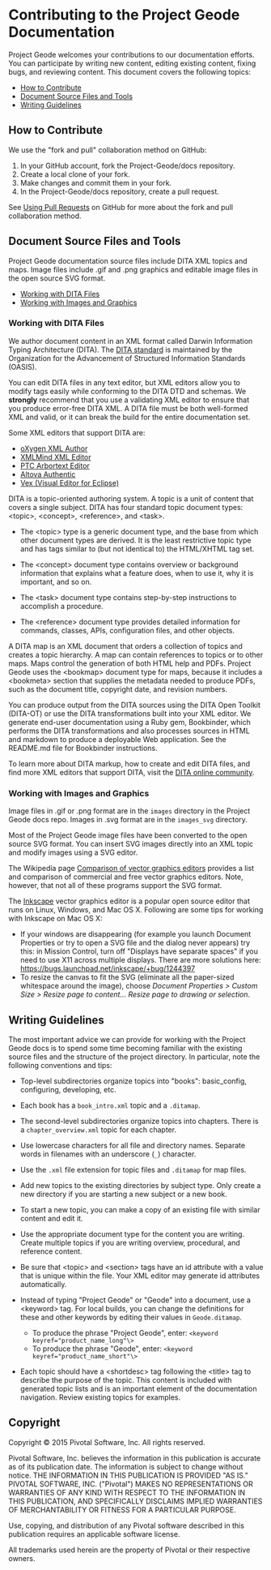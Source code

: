 Contributing to the Project Geode Documentation
===============================================

Project Geode welcomes your contributions to our documentation efforts. You can participate by writing new content, editing existing content, fixing bugs, and reviewing content. This document covers the following topics:

-   [How to Contribute](#contribute)
-   [Document Source Files and Tools](#source_tools)
-   [Writing Guidelines](#guidelines)

<a name="contribute"></a>
## How to Contribute

We use the "fork and pull" collaboration method on GitHub:

1.  In your GitHub account, fork the Project-Geode/docs repository.
2.  Create a local clone of your fork.
3.  Make changes and commit them in your fork.
4.  In the Project-Geode/docs repository, create a pull request.

See [Using Pull Requests](https://help.github.com/articles/using-pull-requests/) on GitHub for more about the fork and pull collaboration method.


<a name="source_tools"></a>
## Document Source Files and Tools


Project Geode documentation source files include DITA XML topics and maps. Image files include .gif and .png graphics and editable image files in the open source SVG format.

-   [Working with DITA Files](#dita)
-   [Working with Images and Graphics](#images)

<a name="dita"></a>
### Working with DITA Files

We author document content in an XML format called Darwin Information Typing Architecture (DITA). The [DITA standard](http://docs.oasis-open.org/dita/v1.2/os/spec/DITA1.2-spec.html "DITA 1.2 Specification") is maintained by the Organization for the Advancement of Structured Information Standards (OASIS).

You can edit DITA files in any text editor, but XML editors allow you to modify tags easily while conforming to the DITA DTD and schemas. We **strongly** recommend that you use a validating XML editor to ensure that you produce error-free DITA XML. A DITA file must be both well-formed XML and valid, or it can break the build for the entire documentation set.

Some XML editors that support DITA are:

-   [oXygen XML Author](http://www.oxygenxml.com "oXygen XML Author")
-   [XMLMind XML Editor](http://www.xmlmind.com/xmleditor "XMLMind XML Editor")
-   [PTC Arbortext Editor](http://www.ptc.com/product/arbortext/author/editor "Arbortext Editor")
-   [Altova Authentic](http://www.altova.com/authentic.html "Altova Authentic")
-   [Vex (Visual Editor for Eclipse)](http://www.eclipse.org/vex/ "Vex - A Visual Editor for XML")

DITA is a topic-oriented authoring system. A topic is a unit of content that covers a single subject. DITA has four standard topic document types: \<topic\>, \<concept\>, \<reference\>, and \<task\>.

-   The \<topic\> type is a generic document type, and the base from which other document types are derived. It is the least restrictive topic type and has tags similar to (but not identical to) the HTML/XHTML tag set.

-   The \<concept\> document type contains overview or background information that explains what a feature does, when to use it, why it is important, and so on.

-   The \<task\> document type contains step-by-step instructions to accomplish a procedure.

-   The \<reference\> document type provides detailed information for commands, classes, APIs, configuration files, and other objects.

A DITA map is an XML document that orders a collection of topics and creates a topic hierarchy. A map can contain references to topics or to other maps. Maps control the generation of both HTML help and PDFs. Project Geode uses the \<bookmap\> document type for maps, because it includes a \<bookmeta\> section that supplies the metadata needed to produce PDFs, such as the document title, copyright date, and revision numbers.

You can produce output from the DITA sources using the DITA Open Toolkit (DITA-OT) or use the DITA transformations built into your XML editor. We generate end-user documentation using a Ruby gem, Bookbinder, which performs the DITA transformations and also processes sources in HTML and markdown to produce a deployable Web application. See the README.md file for Bookbinder instructions.

To learn more about DITA markup, how to create and edit DITA files, and find more XML editors that support DITA, visit the [DITA online community](http://dita.xml.org).

<a name="images"></a>
### Working with Images and Graphics

Image files in .gif or .png format are in the `images` directory in the Project Geode docs repo. Images in .svg format are in the `images_svg` directory.

Most of the Project Geode image files have been converted to the open source SVG format. You can insert SVG images directly into an XML topic and modify images using a SVG editor.

The Wikipedia page [Comparison of vector graphics editors](http://en.wikipedia.org/wiki/Comparison_of_vector_graphics_editors) provides a list and comparison of commercial and free vector graphics editors. Note, however, that not all of these programs support the SVG format.

The [Inkscape](https://inkscape.org) vector graphics editor is a popular open source editor that runs on Linux, Windows, and Mac OS X. Following are some tips for working with Inkscape on Mac OS X:

-   If your windows are disappearing (for example you launch Document Properties or try to open a SVG file and the dialog never appears) try this: in Mission Control, turn off "Displays have separate spaces" if you need to use X11 across multiple displays. There are more solutions here: https://bugs.launchpad.net/inkscape/+bug/1244397
-   To resize the canvas to fit the SVG (eliminate all the paper-sized whitespace around the image), choose *Document Properties \> Custom Size \> Resize page to content... Resize page to drawing or selection*.

<a name="guidelines"></a>
## Writing Guidelines

The most important advice we can provide for working with the Project Geode docs is to spend some time becoming familiar with the existing source files and the structure of the project directory. In particular, note the following conventions and tips:

-   Top-level subdirectories organize topics into "books": basic\_config, configuring, developing, etc.

-   Each book has a `book_intro.xml` topic and a `.ditamap`.

-   The second-level subdirectories organize topics into chapters. There is a `chapter_overview.xml` topic for each chapter.

-   Use lowercase characters for all file and directory names. Separate words in filenames with an underscore (`_`) character.

-   Use the `.xml` file extension for topic files and `.ditamap` for map files.

-   Add new topics to the existing directories by subject type. Only create a new directory if you are starting a new subject or a new book.

-   To start a new topic, you can make a copy of an existing file with similar content and edit it.

-   Use the appropriate document type for the content you are writing. Create multiple topics if you are writing overview, procedural, and reference content.

-   Be sure that \<topic\> and \<section\> tags have an id attribute with a value that is unique within the file. Your XML editor may generate id attributes automatically.

-   Instead of typing "Project Geode" or "Geode" into a document, use a \<keyword\> tag. For local builds, you can change the definitions for these and other keywords by editing their values in `Geode.ditamap`.

    -   To produce the phrase "Project Geode", enter: `<keyword keyref="product_name_long"\>`
    -   To produce the phrase "Geode", enter: `<keyword keyref="product_name_short"\>`

-   Each topic should have a \<shortdesc\> tag following the \<title\> tag to describe the purpose of the topic. This content is included with generated topic lists and is an important element of the documentation navigation. Review existing topics for examples.

## Copyright

Copyright © 2015 Pivotal Software, Inc. All rights reserved.

Pivotal Software, Inc. believes the information in this publication is accurate as of its publication date. The information is subject to change without notice. THE INFORMATION IN THIS PUBLICATION IS PROVIDED "AS IS." PIVOTAL SOFTWARE, INC. ("Pivotal") MAKES NO REPRESENTATIONS OR WARRANTIES OF ANY KIND WITH RESPECT TO THE INFORMATION IN THIS PUBLICATION, AND SPECIFICALLY DISCLAIMS IMPLIED WARRANTIES OF MERCHANTABILITY OR FITNESS FOR A PARTICULAR PURPOSE.

Use, copying, and distribution of any Pivotal software described in this publication requires an applicable software license.

All trademarks used herein are the property of Pivotal or their respective owners.
